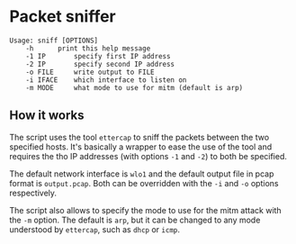 # Packet sniffer
```
Usage: sniff [OPTIONS]
    -h      print this help message
    -1 IP       specify first IP address
    -2 IP       specify second IP address
    -o FILE     write output to FILE
    -i IFACE    which interface to listen on
    -m MODE     what mode to use for mitm (default is arp)
```

## How it works
The script uses the tool `ettercap` to sniff the packets between the two specified hosts. It's basically a wrapper to ease the use of the tool and requires the tho IP addresses (with options `-1` and `-2`) to both be specified.

The default network interface is `wlo1` and the default output file in pcap format is `output.pcap`. Both can be overridden with the `-i` and `-o` options respectively.

The script also allows to specify the mode to use for the mitm attack with the `-m` option. The default is `arp`, but it can be changed to any mode understood by `ettercap`, such as `dhcp` or `icmp`.